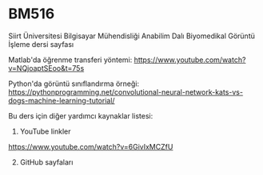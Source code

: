 # BM516
Siirt Üniversitesi Bilgisayar Mühendisliği Anabilim Dalı Biyomedikal Görüntü İşleme dersi sayfası

Matlab'da öğrenme transferi yöntemi: 
https://www.youtube.com/watch?v=NQjoaptSEoo&t=75s

Python'da görüntü sınıflandırma örneği:
https://pythonprogramming.net/convolutional-neural-network-kats-vs-dogs-machine-learning-tutorial/


Bu ders için diğer yardımcı kaynaklar listesi:
1) YouTube linkler

https://www.youtube.com/watch?v=6GivIxMCZfU


2) GitHub sayfaları


